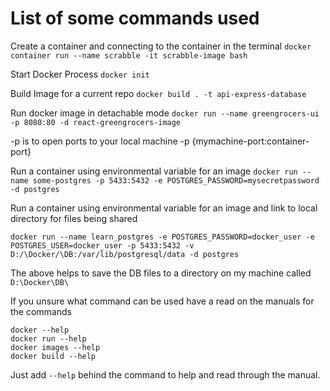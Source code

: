 # List of some commands used

Create a container and connecting to the container in the terminal
`docker container run --name scrabble -it scrabble-image bash`

Start Docker Process
`docker init`

Build Image for a current repo
`docker build . -t api-express-database`

Run docker image in detachable mode
`docker run --name greengrocers-ui -p 8080:80 -d react-greengrocers-image`

-p is to open ports to your local machine
-p {mymachine-port:container-port}

Run a container using environmental variable for an image
`docker run --name some-postgres -p 5433:5432 -e POSTGRES_PASSWORD=mysecretpassword -d postgres`

Run a container using environmental variable for an image and link to local directory for files being shared

`docker run --name learn_postgres -e POSTGRES_PASSWORD=docker_user -e POSTGRES_USER=docker_user -p 5433:5432 -v D:/\Docker/\DB:/var/lib/postgresql/data -d postgres`

The above helps to save the DB files to a directory on my machine called `D:\Docker\DB\`

If you unsure what command can be used have a read on the manuals for the commands

```
docker --help
docker run --help
docker images --help
docker build --help
```

Just add `--help` behind the command to help and read through the manual.
